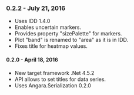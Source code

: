 ### 0.2.2 - July 21, 2016

* Uses IDD 1.4.0
* Enables uncertain markers.
* Provides property "sizePalette" for markers.
* Plot "band" is renamed to "area" as it is in IDD.
* Fixes title for heatmap values.

#### 0.2.0 - April 18, 2016

* New target framework .Net 4.5.2
* API allows to set titles for data series.
* Uses Angara.Serialization 0.2.0
